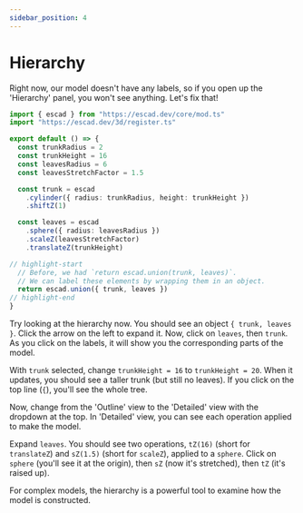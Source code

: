 ```yaml
---
sidebar_position: 4
---
```


# Hierarchy

Right now, our model doesn't have any labels, so if you open up the 'Hierarchy'
panel, you won't see anything. Let's fix that!

```ts
import { escad } from "https://escad.dev/core/mod.ts"
import "https://escad.dev/3d/register.ts"

export default () => {
  const trunkRadius = 2
  const trunkHeight = 16
  const leavesRadius = 6
  const leavesStretchFactor = 1.5

  const trunk = escad
    .cylinder({ radius: trunkRadius, height: trunkHeight })
    .shiftZ(1)

  const leaves = escad
    .sphere({ radius: leavesRadius })
    .scaleZ(leavesStretchFactor)
    .translateZ(trunkHeight)

// highlight-start
  // Before, we had `return escad.union(trunk, leaves)`.
  // We can label these elements by wrapping them in an object.
  return escad.union({ trunk, leaves })
// highlight-end
}
```

Try looking at the hierarchy now. You should see an object `{ trunk, leaves }`.
Click the arrow on the left to expand it. Now, click on `leaves`, then `trunk`.
As you click on the labels, it will show you the corresponding parts of the model.

With `trunk` selected, change `trunkHeight = 16` to `trunkHeight = 20`. When it
updates, you should see a taller trunk (but still no leaves). If you click on
the top line (`{`), you'll see the whole tree.

Now, change from the 'Outline' view to the 'Detailed' view with the dropdown at
the top. In 'Detailed' view, you can see each operation applied to make the
model.

Expand `leaves`. You should see two operations, `tZ(16)` (short for
`translateZ`) and `sZ(1.5)` (short for `scaleZ`), applied to a `sphere`. Click
on `sphere` (you'll see it at the origin), then `sZ` (now it's stretched), then
`tZ` (it's raised up).

For complex models, the hierarchy is a powerful tool to examine how the
model is constructed.
